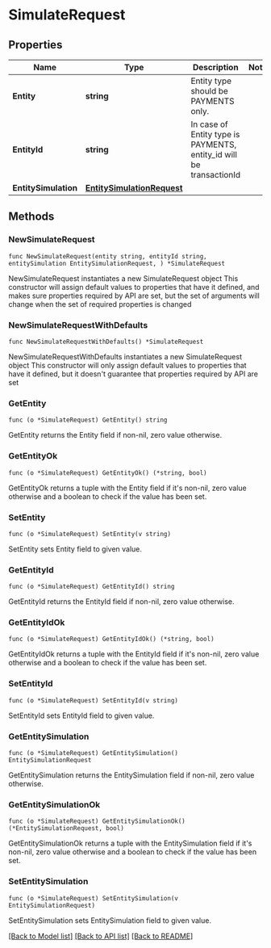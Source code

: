# SimulateRequest

## Properties

Name | Type | Description | Notes
------------ | ------------- | ------------- | -------------
**Entity** | **string** | Entity type should be PAYMENTS only. | 
**EntityId** | **string** | In case of Entity type is PAYMENTS, entity_id will be transactionId | 
**EntitySimulation** | [**EntitySimulationRequest**](EntitySimulationRequest.md) |  | 

## Methods

### NewSimulateRequest

`func NewSimulateRequest(entity string, entityId string, entitySimulation EntitySimulationRequest, ) *SimulateRequest`

NewSimulateRequest instantiates a new SimulateRequest object
This constructor will assign default values to properties that have it defined,
and makes sure properties required by API are set, but the set of arguments
will change when the set of required properties is changed

### NewSimulateRequestWithDefaults

`func NewSimulateRequestWithDefaults() *SimulateRequest`

NewSimulateRequestWithDefaults instantiates a new SimulateRequest object
This constructor will only assign default values to properties that have it defined,
but it doesn't guarantee that properties required by API are set

### GetEntity

`func (o *SimulateRequest) GetEntity() string`

GetEntity returns the Entity field if non-nil, zero value otherwise.

### GetEntityOk

`func (o *SimulateRequest) GetEntityOk() (*string, bool)`

GetEntityOk returns a tuple with the Entity field if it's non-nil, zero value otherwise
and a boolean to check if the value has been set.

### SetEntity

`func (o *SimulateRequest) SetEntity(v string)`

SetEntity sets Entity field to given value.


### GetEntityId

`func (o *SimulateRequest) GetEntityId() string`

GetEntityId returns the EntityId field if non-nil, zero value otherwise.

### GetEntityIdOk

`func (o *SimulateRequest) GetEntityIdOk() (*string, bool)`

GetEntityIdOk returns a tuple with the EntityId field if it's non-nil, zero value otherwise
and a boolean to check if the value has been set.

### SetEntityId

`func (o *SimulateRequest) SetEntityId(v string)`

SetEntityId sets EntityId field to given value.


### GetEntitySimulation

`func (o *SimulateRequest) GetEntitySimulation() EntitySimulationRequest`

GetEntitySimulation returns the EntitySimulation field if non-nil, zero value otherwise.

### GetEntitySimulationOk

`func (o *SimulateRequest) GetEntitySimulationOk() (*EntitySimulationRequest, bool)`

GetEntitySimulationOk returns a tuple with the EntitySimulation field if it's non-nil, zero value otherwise
and a boolean to check if the value has been set.

### SetEntitySimulation

`func (o *SimulateRequest) SetEntitySimulation(v EntitySimulationRequest)`

SetEntitySimulation sets EntitySimulation field to given value.



[[Back to Model list]](../README.md#documentation-for-models) [[Back to API list]](../README.md#documentation-for-api-endpoints) [[Back to README]](../README.md)


